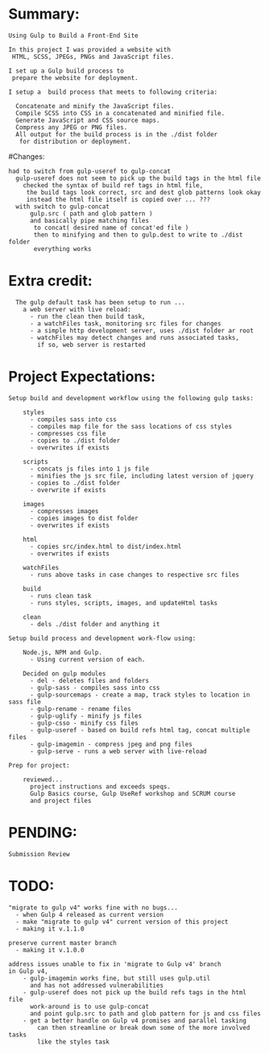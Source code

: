 # Summary:

    Using Gulp to Build a Front-End Site

    In this project I was provided a website with
     HTML, SCSS, JPEGs, PNGs and JavaScript files.

    I set up a Gulp build process to
     prepare the website for deployment.

    I setup a  build process that meets to following criteria:

      Concatenate and minify the JavaScript files.
      Compile SCSS into CSS in a concatenated and minified file.
      Generate JavaScript and CSS source maps.
      Compress any JPEG or PNG files.
      All output for the build process is in the ./dist folder
       for distribution or deployment.

#Changes:

    had to switch from gulp-useref to gulp-concat
      gulp-useref does not seem to pick up the build tags in the html file
        checked the syntax of build ref tags in html file,
         the build tags look correct, src and dest glob patterns look okay
         instead the html file itself is copied over ... ???
      with switch to gulp-concat
          gulp.src ( path and glob pattern )
          and basically pipe matching files
           to concat( desired name of concat'ed file )
           then to minifying and then to gulp.dest to write to ./dist folder
           everything works

# Extra credit:

      The gulp default task has been setup to run ...
        a web server with live reload:
          - run the clean then build task,
          - a watchFiles task, monitoring src files for changes
          - a simple http development server, uses ./dist folder ar root
          - watchFiles may detect changes and runs associated tasks,
            if so, web server is restarted

# Project Expectations:    

    Setup build and development workflow using the following gulp tasks:

        styles
          - compiles sass into css
          - compiles map file for the sass locations of css styles
          - compresses css file
          - copies to ./dist folder
          - overwrites if exists

        scripts
          - concats js files into 1 js file
          - minifies the js src file, including latest version of jquery
          - copies to ./dist folder
          - overwrite if exists

        images
          - compresses images
          - copies images to dist folder
          - overwrites if exists

        html
          - copies src/index.html to dist/index.html
          - overwrites if exists

        watchFiles
          - runs above tasks in case changes to respective src files

        build
          - runs clean task
          - runs styles, scripts, images, and updateHtml tasks

        clean
          - dels ./dist folder and anything it

    Setup build process and development work-flow using:

        Node.js, NPM and Gulp.
          - Using current version of each.

        Decided on gulp modules  
          - del - deletes files and folders
          - gulp-sass - compiles sass into css
          - gulp-sourcemaps - create a map, track styles to location in sass file
          - gulp-rename - rename files
          - gulp-uglify - minify js files
          - gulp-csso - minify css files
          - gulp-useref - based on build refs html tag, concat multiple files
          - gulp-imagemin - compress jpeg and png files
          - gulp-serve - runs a web server with live-reload

    Prep for project:

        reviewed...
          project instructions and exceeds speqs.
          Gulp Basics course, Gulp UseRef workshop and SCRUM course
          and project files

# PENDING:

    Submission Review

# TODO:

    "migrate to gulp v4" works fine with no bugs...
      - when Gulp 4 released as current version
      - make "migrate to gulp v4" current version of this project
      - making it v.1.1.0

    preserve current master branch
      - making it v.1.0.0  

    address issues unable to fix in 'migrate to Gulp v4' branch
    in Gulp v4,
        - gulp-imagemin works fine, but still uses gulp.util
          and has not addressed vulnerabilities
        - gulp-useref does not pick up the build refs tags in the html file  
          work-around is to use gulp-concat
          and point gulp.src to path and glob pattern for js and css files
        - get a better handle on Gulp v4 promises and parallel tasking
            can then streamline or break down some of the more involved tasks
            like the styles task

